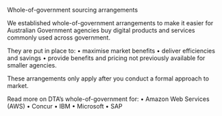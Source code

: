 Whole-of-government sourcing arrangements

We established whole-of-government arrangements to make it easier for Australian Government agencies buy digital products and services commonly used across government. 

They are put in place to: 
•	maximise market benefits 
•	deliver efficiencies and savings
•	provide benefits and pricing not previously available for smaller agencies.

These arrangements only apply after you conduct a formal approach to market. 

Read more on DTA’s whole-of-government for:
•	Amazon Web Services (AWS)
•	Concur
•	IBM
•	Microsoft
•	SAP
